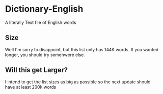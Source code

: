 # Dictionary-English
A literally Text file of English words

## Size

Well I'm sorry to disappoint, but this list only has 144K words. If you wanted longer, you should try somehwere else. 

## Will this get Larger? 

I intend to get the list sizes as big as possible so the next update should have at least 200k words
